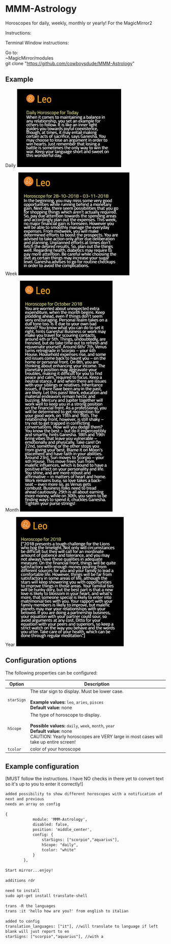 # MMM-Astrology
Horoscopes for daily, weekly, monthly or yearly!  For the MagicMirror2

Instructions:

Terminal Window instructions:  

  Go to:  
        ~MagicMirror/modules  
         git clone "https://github.com/cowboysdude/MMM-Astrology"  
## Example

Daily
![](examples/daily.JPG) 

Week
![](examples/week.JPG)

Month
![](examples/month.JPG) 

Year
![](examples/year.JPG) 
 
## Configuration options

The following properties can be configured:

| Option | Description
| --- | ---
| `starSign` | The star sign to display. Must be lower case. <br><br> **Example values:** `leo`, `aries`, `pisces`<br>**Default value:** none
| `hScope` | The type of horoscope to display. <br><br> **Possible values:** `daily`, `week`, `month`, `year`<br>**Default value:** none<br>CAUTION:  Yearly horoscopes are VERY large in most cases will take up entire screen! 
|`tcolor`| color of your horoscope

## Example configuration
[MUST follow the instructions.  I have NO checks in there yet to convert text so it's up to you to enter it correctly!]
```
added possibility to show different horoscopes with a notification of next and previous
needs an array on config

{
            module: 'MMM-Astrology',
            disabled: false,
            position: 'middle_center',
            config: {
                starSigns: ["scorpio","aquarius"],
                hScope: "daily",
                tcolor: "white"
            }
        },

Start mirror...enjoy! 

additions rdr

need to install 
sudo apt-get install translate-shell

trans -R the languages
trans :it 'hello how are you?' from english to italian

added to config
translation_languages: ["it"], //will translate to language if left blank will just report to en
starSigns: ["scorpio","aquarius"], //with a 
